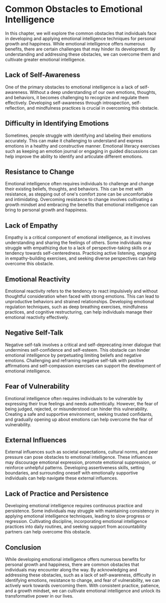 Common Obstacles to Emotional Intelligence
===================================================

In this chapter, we will explore the common obstacles that individuals face in developing and applying emotional intelligence techniques for personal growth and happiness. While emotional intelligence offers numerous benefits, there are certain challenges that may hinder its development. By understanding and addressing these obstacles, we can overcome them and cultivate greater emotional intelligence.

**Lack of Self-Awareness**
--------------------------

One of the primary obstacles to emotional intelligence is a lack of self-awareness. Without a deep understanding of our own emotions, thoughts, and behaviors, it becomes challenging to recognize and regulate them effectively. Developing self-awareness through introspection, self-reflection, and mindfulness practices is crucial in overcoming this obstacle.

**Difficulty in Identifying Emotions**
--------------------------------------

Sometimes, people struggle with identifying and labeling their emotions accurately. This can make it challenging to understand and express emotions in a healthy and constructive manner. Emotional literacy exercises such as keeping an emotion journal or engaging in guided discussions can help improve the ability to identify and articulate different emotions.

**Resistance to Change**
------------------------

Emotional intelligence often requires individuals to challenge and change their existing beliefs, thoughts, and behaviors. This can be met with resistance, as stepping out of one's comfort zone can be uncomfortable and intimidating. Overcoming resistance to change involves cultivating a growth mindset and embracing the benefits that emotional intelligence can bring to personal growth and happiness.

**Lack of Empathy**
-------------------

Empathy is a critical component of emotional intelligence, as it involves understanding and sharing the feelings of others. Some individuals may struggle with empathizing due to a lack of perspective-taking skills or a tendency towards self-centeredness. Practicing active listening, engaging in empathy-building exercises, and seeking diverse perspectives can help overcome this obstacle.

**Emotional Reactivity**
------------------------

Emotional reactivity refers to the tendency to react impulsively and without thoughtful consideration when faced with strong emotions. This can lead to unproductive behaviors and strained relationships. Developing emotional regulation techniques, such as deep breathing exercises, mindfulness practices, and cognitive restructuring, can help individuals manage their emotional reactivity effectively.

**Negative Self-Talk**
----------------------

Negative self-talk involves a critical and self-deprecating inner dialogue that undermines self-confidence and self-esteem. This obstacle can hinder emotional intelligence by perpetuating limiting beliefs and negative emotions. Challenging and reframing negative self-talk with positive affirmations and self-compassion exercises can support the development of emotional intelligence.

**Fear of Vulnerability**
-------------------------

Emotional intelligence often requires individuals to be vulnerable by expressing their true feelings and needs authentically. However, the fear of being judged, rejected, or misunderstood can hinder this vulnerability. Creating a safe and supportive environment, seeking trusted confidants, and gradually opening up about emotions can help overcome the fear of vulnerability.

**External Influences**
-----------------------

External influences such as societal expectations, cultural norms, and peer pressure can pose obstacles to emotional intelligence. These influences may discourage emotional expression, promote emotional suppression, or reinforce unhelpful patterns. Developing assertiveness skills, setting boundaries, and surrounding oneself with emotionally supportive individuals can help navigate these external influences.

**Lack of Practice and Persistence**
------------------------------------

Developing emotional intelligence requires continuous practice and persistence. Some individuals may struggle with maintaining consistency in applying emotional intelligence techniques, leading to slow progress or regression. Cultivating discipline, incorporating emotional intelligence practices into daily routines, and seeking support from accountability partners can help overcome this obstacle.

**Conclusion**
--------------

While developing emotional intelligence offers numerous benefits for personal growth and happiness, there are common obstacles that individuals may encounter along the way. By acknowledging and addressing these obstacles, such as a lack of self-awareness, difficulty in identifying emotions, resistance to change, and fear of vulnerability, we can actively work towards overcoming them. With consistent practice, patience, and a growth mindset, we can cultivate emotional intelligence and unlock its transformative power in our lives.
